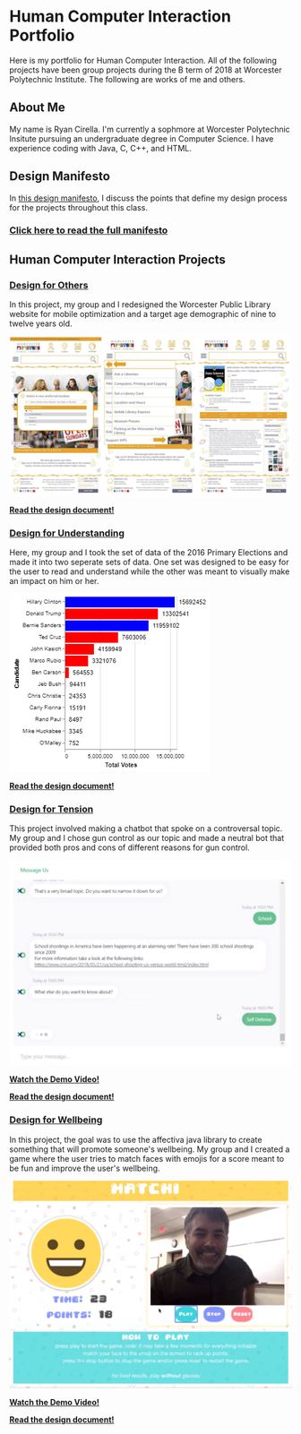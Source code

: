 # Human Computer Interaction Portfolio

Here is my portfolio for Human Computer Interaction. All of the following projects have been group projects during the B term of 2018 at Worcester Polytechnic Institute. The following are works of me and others.

## About Me

My name is Ryan Cirella. I'm currently a sophmore at Worcester Polytechnic Insitute pursuing an undergraduate degree in Computer Science. I have experience coding with Java, C, C++, and HTML.

## Design Manifesto

In [this design manifesto](https://medium.com/@ryancirella_80180/ryan-cirellas-design-manifesto-3a95578bf75e), I discuss the points that define my design process for the projects throughout this class.

### [Click here to read the full manifesto](https://medium.com/@ryancirella_80180/ryan-cirellas-design-manifesto-3a95578bf75e)

## Human Computer Interaction Projects

### [Design for Others](https://medium.com/@huntercaouette/designing-for-others-a064161b2284)

In this project, my group and I redesigned the Worcester Public Library website for mobile optimization and a target age demographic of nine to twelve years old.

[![Image](https://raw.githubusercontent.com/theryancirella/CS3041-Manifesto/master/designforothers2.PNG)](https://medium.com/@huntercaouette/designing-for-others-a064161b2284)

**[Read the design document!](https://medium.com/@huntercaouette/designing-for-others-a064161b2284)**

### [Design for Understanding](https://medium.com/@ryancirella_80180/design-for-understanding-8bde8bfd54f)

Here, my group and I took the set of data of the 2016 Primary Elections and made it into two seperate sets of data. One set was designed to be easy for the user to read and understand while the other was meant to visually make an impact on him or her.

[![Image](https://raw.githubusercontent.com/theryancirella/CS3041-Manifesto/master/designforunderstanding_1.png)](https://medium.com/@ryancirella_80180/design-for-understanding-8bde8bfd54f)

**[Read the design document!](https://medium.com/@ryancirella_80180/design-for-understanding-8bde8bfd54f)**

### [Design for Tension](https://medium.com/@ryancirella_80180/design-for-tension-1a9cbc44485c)

This project involved making a chatbot that spoke on a controversal topic. My group and I chose gun control as our topic and made a neutral bot that provided both pros and cons of different reasons for gun control.

[![Image](https://raw.githubusercontent.com/theryancirella/CS3041-Manifesto/master/designfortension.PNG)](https://medium.com/@ryancirella_80180/design-for-tension-1a9cbc44485c)

**[Watch the Demo Video!](https://www.youtube.com/watch?v=txtsGZI764Y)**

**[Read the design document!](https://medium.com/@ryancirella_80180/design-for-tension-1a9cbc44485c)**

### [Design for Wellbeing](https://medium.com/@ryancirella_80180/design-for-wellbeing-846877f53c94)

In this project, the goal was to use the affectiva java library to create something that will promote someone's wellbeing. My group and I created a game where the user tries to match faces with emojis for a score meant to be fun and improve the user's wellbeing.

[![Image](https://raw.githubusercontent.com/theryancirella/CS3041-Manifesto/master/designforwellbeing.PNG)](https://medium.com/@ryancirella_80180/design-for-wellbeing-846877f53c94)

**[Watch the Demo Video!](https://www.youtube.com/watch?v=3ag_m-_f-8I)**

**[Read the design document!](https://medium.com/@ryancirella_80180/design-for-wellbeing-846877f53c94)**
